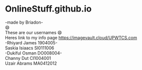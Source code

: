 # OnlineStuff.github.io
-made by Briadon-<br>
:smile:<br>These are our usernames :smile:
<br>Heres link to my info page https://imagevault.cloud/UPWTCS.com<br>
-Rhiyard James 1904005-
<br>Saskia Isiaacs SI0111006<br>
-Dukiful Osman DO008004-
<br>Channy Dut CI1004001<br>
Uzair Abrams MA0412012
